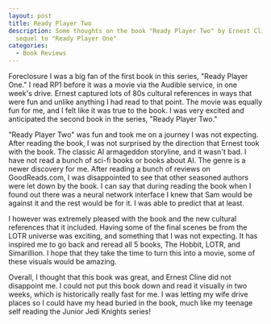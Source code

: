 ```yaml
---
layout: post
title: Ready Player Two
description: Some thoughts on the book "Ready Player Two" by Ernest Cline, the
  sequel to "Ready Player One"
categories:
  - Book Reviews
---
```

Foreclosure I was a big fan of the first book in this series, "Ready Player One." I read RP1 before it was a movie via the Audible service, in one week's drive. Ernest captured lots of 80s cultural references in ways that were fun and unlike anything I had read to that point. The movie was equally fun for me, and I felt like it was true to the book. I was very excited and anticipated the second book in the series, "Ready Player Two."

"Ready Player Two" was fun and took me on a journey I was not expecting. After reading the book, I was not surprised by the direction that Ernest took with the book. The classic AI armageddon storyline, and it wasn't bad. I have not read a bunch of sci-fi books or books about AI. The genre is a newer discovery for me. After reading a bunch of reviews on GoodReads.com, I was disappointed to see that other seasoned authors were let down by the book. I can say that during reading the book when I found out there was a neural network interface I knew that Sam would be against it and the rest would be for it. I was able to predict that at least.

I however was extremely pleased with the book and the new cultural references that it included. Having some of the final scenes be from the LOTR universe was exciting, and something that I was not expecting. It has inspired me to go back and reread all 5 books, The Hobbit, LOTR, and Simarillion. I hope that they take the time to turn this into a movie, some of these visuals would be amazing.

Overall, I thought that this book was great, and Ernest Cline did not disappoint me. I could not put this book down and read it visually in two weeks, which is historically really fast for me. I was letting my wife drive places so I could have my head buried in the book, much like my teenage self reading the Junior Jedi Knights series!
